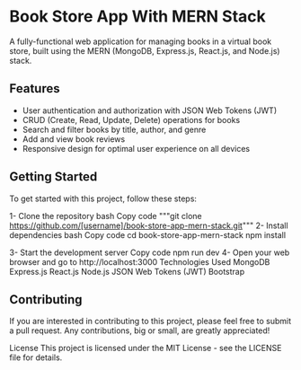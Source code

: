 # Book Store App With MERN Stack
A fully-functional web application for managing books in a virtual book store, built using the MERN (MongoDB, Express.js, React.js, and Node.js) stack.

## Features
- User authentication and authorization with JSON Web Tokens (JWT)
- CRUD (Create, Read, Update, Delete) operations for books
- Search and filter books by title, author, and genre
- Add and view book reviews
- Responsive design for optimal user experience on all devices

## Getting Started
To get started with this project, follow these steps:

1- Clone the repository
bash
Copy code
"""git clone https://github.com/[username]/book-store-app-mern-stack.git"""
2- Install dependencies
bash
Copy code
cd book-store-app-mern-stack
npm install

3- Start the development server
Copy code
npm run dev
4- Open your web browser and go to http://localhost:3000
Technologies Used
MongoDB
Express.js
React.js
Node.js
JSON Web Tokens (JWT)
Bootstrap
## Contributing
If you are interested in contributing to this project, please feel free to submit a pull request. Any contributions, big or small, are greatly appreciated!

License
This project is licensed under the MIT License - see the LICENSE file for details.




